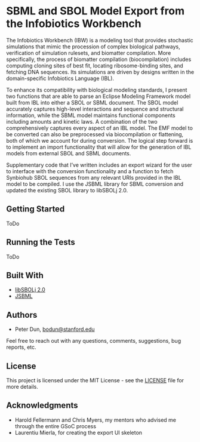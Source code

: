 # SBML and SBOL Model Export from the Infobiotics Workbench
The Infobiotics Workbench (IBW) is a modeling tool that provides stochastic simulations that mimic the procession of complex biological pathways, verification of simulation rulesets, and biomatter compilation. More specifically, the process of biomatter compilation (biocompilation) includes computing cloning sites of best fit, locating ribosome-binding sites, and fetching DNA sequences. Its simulations are driven by designs written in the domain-specific Infobiotics Language (IBL).

To enhance its compatibility with biological modeling standards, I present two functions that are able to parse an Eclipse Modeling Framework model built from IBL into either a SBOL or SBML document. The SBOL model accurately captures high-level interactions and sequence and structural information, while the SBML model maintains functional components including amounts and kinetic laws. A combination of the two comprehensively captures every aspect of an IBL model. The EMF model to be converted can also be preprocessed via biocompilation or flattening, both of which we account for during conversion. The logical step forward is to implement an import functionality that will allow for the generation of IBL models from external SBOL and SBML documents.

Supplementary code that I’ve written includes an export wizard for the user to interface with the conversion functionality and a function to fetch Synbiohub SBOL sequences from any relevant URIs provided in the IBL model to be compiled. I use the JSBML library for SBML conversion and updated the existing SBOL library to libSBOLj 2.0.
## Getting Started
ToDo
## Running the Tests
ToDo
## Built With
* [libSBOLj 2.0](https://github.com/SynBioDex/libSBOLj)
* [JSBML](https://github.com/sbmlteam/jsbml)
## Authors
* Peter Dun, bodun@stanford.edu

Feel free to reach out with any questions, comments, suggestions, bug reports, etc.
## License
This project is licensed under the MIT License - see the [LICENSE](https://github.com/BoyDun/IBW_SBML_SBOL_Export/blob/master/LICENSE) file for more details.
## Acknowledgments
* Harold Fellermann and Chris Myers, my mentors who advised me through the entire GSoC process
* Laurentiu Mierla, for creating the export UI skeleton

